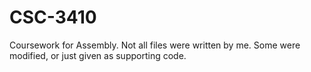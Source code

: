 # CSC-3410
Coursework for Assembly. Not all files were written by me. Some were modified, or just given as supporting code.

